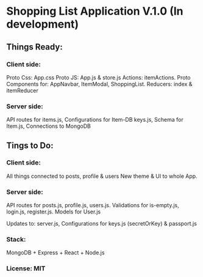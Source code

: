 # Shopping List Application V.1.0 (In development)

## Things Ready:

### Client side:

Proto Css: App.css
Proto JS: App.js & store.js
Actions: itemActions.
Proto Components for: AppNavbar, ItemModal, ShoppingList.
Reducers: index & itemReducer

### Server side:

API routes for items.js,
Configurations for Item-DB keys.js,
Schema for Item.js,
Connections to MongoDB

## Tings to Do:

### Client side:

All things connected to posts, profile & users
New theme & UI to whole App.

### Server side:

API routes for posts.js, profile.js, users.js.
Validations for is-empty.js, login.js, register.js.
Models for User.js

Updates to: server.js, Configurations for keys.js (secretOrKey) & passport.js

### Stack:

MongoDB + Express + React + Node.js

### License: MIT
